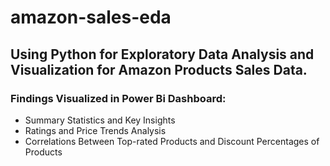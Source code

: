 # amazon-sales-eda

## Using Python for Exploratory Data Analysis and Visualization for Amazon Products Sales Data.

### Findings Visualized in Power Bi Dashboard: 
- Summary Statistics and Key Insights
- Ratings and Price Trends Analysis
- Correlations Between Top-rated Products and Discount Percentages of Products
